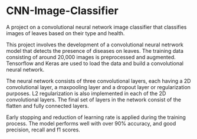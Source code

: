 # CNN-Image-Classifier
A project on a convolutional neural network image classifier that classifies images of leaves based on their type and health.

This project involves the development of a convolutional neural netrwork model that detects the presence of diseases on leaves. The training data consisting of around 20,000 images is preprocessed and augmented. Tensorflow and Keras are used to load the data and build a convolutional neural network.

The neural network consists of three convolutional layers, each having a 2D convolutional layer, a maxpooling layer and a dropout layer or regularization purposes. L2 regularization is also implemented in each of the 2D convolutional layers. The final set of layers in the network consist of the flatten and fully connected layers.

Early stopping and reduction of learning rate is applied during the training process. The model performs well with over 90% accuracy, and good precision, recall and f1 scores.